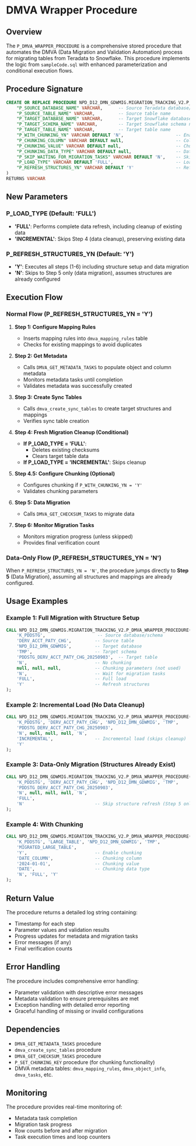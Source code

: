 # DMVA Wrapper Procedure

## Overview

The `P_DMVA_WRAPPER_PROCEDURE` is a comprehensive stored procedure that automates the DMVA (Data Migration and Validation Automation) process for migrating tables from Teradata to Snowflake. This procedure implements the logic from `sampleCode.sql` with enhanced parameterization and conditional execution flows.

## Procedure Signature

```sql
CREATE OR REPLACE PROCEDURE NPD_D12_DMN_GDWMIG.MIGRATION_TRACKING_V2.P_DMVA_WRAPPER_PROCEDURE(
    "P_SOURCE_DATABASE_NAME" VARCHAR,      -- Source Teradata database/schema name
    "P_SOURCE_TABLE_NAME" VARCHAR,         -- Source table name
    "P_TARGET_DATABASE_NAME" VARCHAR,      -- Target Snowflake database name
    "P_TARGET_SCHEMA_NAME" VARCHAR,        -- Target Snowflake schema name
    "P_TARGET_TABLE_NAME" VARCHAR,         -- Target table name
    "P_WITH_CHUNKING_YN" VARCHAR DEFAULT 'N',                    -- Enable chunking (Y/N)
    "P_CHUNKING_COLUMN" VARCHAR DEFAULT null,                    -- Column for chunking
    "P_CHUNKING_VALUE" VARCHAR DEFAULT null,                     -- Chunking value
    "P_CHUNKING_DATA_TYPE" VARCHAR DEFAULT null,                 -- Data type for chunking
    "P_SKIP_WAITING_FOR_MIGRATION_TASKS" VARCHAR DEFAULT 'N',    -- Skip task monitoring (Y/N)
    "P_LOAD_TYPE" VARCHAR DEFAULT 'FULL',                        -- Load type: FULL or INCREMENTAL
    "P_REFRESH_STRUCTURES_YN" VARCHAR DEFAULT 'Y'                -- Refresh structures (Y/N)
)
RETURNS VARCHAR
```

## New Parameters

### P_LOAD_TYPE (Default: 'FULL')
- **'FULL'**: Performs complete data refresh, including cleanup of existing data
- **'INCREMENTAL'**: Skips Step 4 (data cleanup), preserving existing data

### P_REFRESH_STRUCTURES_YN (Default: 'Y')
- **'Y'**: Executes all steps (1-6) including structure setup and data migration
- **'N'**: Skips to Step 5 only (data migration), assumes structures are already configured

## Execution Flow

### Normal Flow (P_REFRESH_STRUCTURES_YN = 'Y')

1. **Step 1: Configure Mapping Rules**
   - Inserts mapping rules into `dmva_mapping_rules` table
   - Checks for existing mappings to avoid duplicates

2. **Step 2: Get Metadata**
   - Calls `DMVA_GET_METADATA_TASKS` to populate object and column metadata
   - Monitors metadata tasks until completion
   - Validates metadata was successfully created

3. **Step 3: Create Sync Tables**
   - Calls `dmva_create_sync_tables` to create target structures and mappings
   - Verifies sync table creation

4. **Step 4: Fresh Migration Cleanup (Conditional)**
   - **If P_LOAD_TYPE = 'FULL'**: 
     - Deletes existing checksums
     - Clears target table data
   - **If P_LOAD_TYPE = 'INCREMENTAL'**: Skips cleanup

5. **Step 4.5: Configure Chunking (Optional)**
   - Configures chunking if `P_WITH_CHUNKING_YN = 'Y'`
   - Validates chunking parameters

6. **Step 5: Data Migration**
   - Calls `DMVA_GET_CHECKSUM_TASKS` to migrate data

7. **Step 6: Monitor Migration Tasks**
   - Monitors migration progress (unless skipped)
   - Provides final verification count

### Data-Only Flow (P_REFRESH_STRUCTURES_YN = 'N')

When `P_REFRESH_STRUCTURES_YN = 'N'`, the procedure jumps directly to **Step 5** (Data Migration), assuming all structures and mappings are already configured.

## Usage Examples

### Example 1: Full Migration with Structure Setup
```sql
CALL NPD_D12_DMN_GDWMIG.MIGRATION_TRACKING_V2.P_DMVA_WRAPPER_PROCEDURE(
    'K_PDDSTG',                    -- Source database/schema
    'DERV_ACCT_PATY_CHG',         -- Source table
    'NPD_D12_DMN_GDWMIG',         -- Target database
    'TMP',                        -- Target schema
    'PDDSTG_DERV_ACCT_PATY_CHG_20250903',  -- Target table
    'N',                          -- No chunking
    null, null, null,             -- Chunking parameters (not used)
    'N',                          -- Wait for migration tasks
    'FULL',                       -- Full load
    'Y'                           -- Refresh structures
);
```

### Example 2: Incremental Load (No Data Cleanup)
```sql
CALL NPD_D12_DMN_GDWMIG.MIGRATION_TRACKING_V2.P_DMVA_WRAPPER_PROCEDURE(
    'K_PDDSTG', 'DERV_ACCT_PATY_CHG', 'NPD_D12_DMN_GDWMIG', 'TMP', 
    'PDDSTG_DERV_ACCT_PATY_CHG_20250903',
    'N', null, null, null, 'N',
    'INCREMENTAL',                -- Incremental load (skips cleanup)
    'Y'
);
```

### Example 3: Data-Only Migration (Structures Already Exist)
```sql
CALL NPD_D12_DMN_GDWMIG.MIGRATION_TRACKING_V2.P_DMVA_WRAPPER_PROCEDURE(
    'K_PDDSTG', 'DERV_ACCT_PATY_CHG', 'NPD_D12_DMN_GDWMIG', 'TMP', 
    'PDDSTG_DERV_ACCT_PATY_CHG_20250903',
    'N', null, null, null, 'N',
    'FULL',
    'N'                           -- Skip structure refresh (Step 5 only)
);
```

### Example 4: With Chunking
```sql
CALL NPD_D12_DMN_GDWMIG.MIGRATION_TRACKING_V2.P_DMVA_WRAPPER_PROCEDURE(
    'K_PDDSTG', 'LARGE_TABLE', 'NPD_D12_DMN_GDWMIG', 'TMP', 
    'MIGRATED_LARGE_TABLE',
    'Y',                          -- Enable chunking
    'DATE_COLUMN',                -- Chunking column
    '2024-01-01',                 -- Chunking value
    'DATE',                       -- Chunking data type
    'N', 'FULL', 'Y'
);
```

## Return Value

The procedure returns a detailed log string containing:
- Timestamp for each step
- Parameter values and validation results
- Progress updates for metadata and migration tasks
- Error messages (if any)
- Final verification counts

## Error Handling

The procedure includes comprehensive error handling:
- Parameter validation with descriptive error messages
- Metadata validation to ensure prerequisites are met
- Exception handling with detailed error reporting
- Graceful handling of missing or invalid configurations

## Dependencies

- `DMVA_GET_METADATA_TASKS` procedure
- `dmva_create_sync_tables` procedure
- `DMVA_GET_CHECKSUM_TASKS` procedure
- `P_SET_CHUNKING_KEY` procedure (for chunking functionality)
- DMVA metadata tables: `dmva_mapping_rules`, `dmva_object_info`, `dmva_tasks`, etc.

## Monitoring

The procedure provides real-time monitoring of:
- Metadata task completion
- Migration task progress
- Row counts before and after migration
- Task execution times and loop counters 